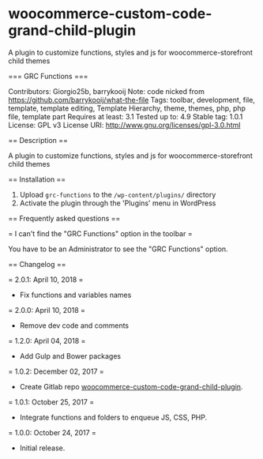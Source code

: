 # woocommerce-custom-code-grand-child-plugin
A plugin to customize functions, styles and js for woocommerce-storefront child themes

=== GRC Functions ===

Contributors: Giorgio25b, barrykooij
Note: code nicked from https://github.com/barrykooij/what-the-file
Tags: toolbar, development, file, template, template editing, Template Hierarchy, theme, themes, php, php file, template part
Requires at least: 3.1
Tested up to: 4.9
Stable tag: 1.0.1
License: GPL v3
License URI: http://www.gnu.org/licenses/gpl-3.0.html

== Description ==

A plugin to customize functions, styles and js for woocommerce-storefront child themes

== Installation ==

1. Upload `grc-functions` to the `/wp-content/plugins/` directory
2. Activate the plugin through the 'Plugins' menu in WordPress

== Frequently asked questions ==

= I can't find the "GRC Functions" option in the toolbar =

You have to be an Administrator to see the "GRC Functions" option.

== Changelog ==

= 2.0.1: April 10, 2018 =
* Fix functions and variables names

= 2.0.0: April 10, 2018 =
* Remove dev code and comments

= 1.2.0: April 04, 2018 =
* Add Gulp and Bower packages

= 1.0.2: December 02, 2017 =
* Create Gitlab repo [woocommerce-custom-code-grand-child-plugin](https://github.com/giorgioriccardi/woocommerce-custom-code-grand-child-plugin).

= 1.0.1: October 25, 2017 =
* Integrate functions and folders to enqueue JS, CSS, PHP.

= 1.0.0: October 24, 2017 =
* Initial release.